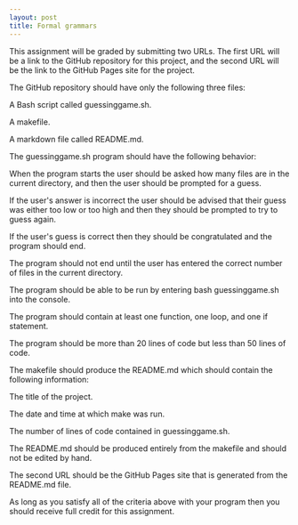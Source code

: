 ```yaml
---
layout: post
title: Formal grammars
---
```


This assignment will be graded by submitting two URLs. The first URL will be a link to the GitHub repository for this project, and the second URL will be the link to the GitHub Pages site for the project.

The GitHub repository should have only the following three files:

A Bash script called guessinggame.sh.

A makefile.

A markdown file called README.md.

The guessinggame.sh program should have the following behavior:

When the program starts the user should be asked how many files are in the current directory, and then the user should be prompted for a guess.

If the user's answer is incorrect the user should be advised that their guess was either too low or too high and then they should be prompted to try to guess again.

If the user's guess is correct then they should be congratulated and the program should end.

The program should not end until the user has entered the correct number of files in the current directory.

The program should be able to be run by entering bash guessinggame.sh into the console.

The program should contain at least one function, one loop, and one if statement.

The program should be more than 20 lines of code but less than 50 lines of code.

The makefile should produce the README.md which should contain the following information:

The title of the project.

The date and time at which make was run.

The number of lines of code contained in guessinggame.sh.

The README.md should be produced entirely from the makefile and should not be edited by hand.

The second URL should be the GitHub Pages site that is generated from the README.md file.

As long as you satisfy all of the criteria above with your program then you should receive full credit for this assignment.